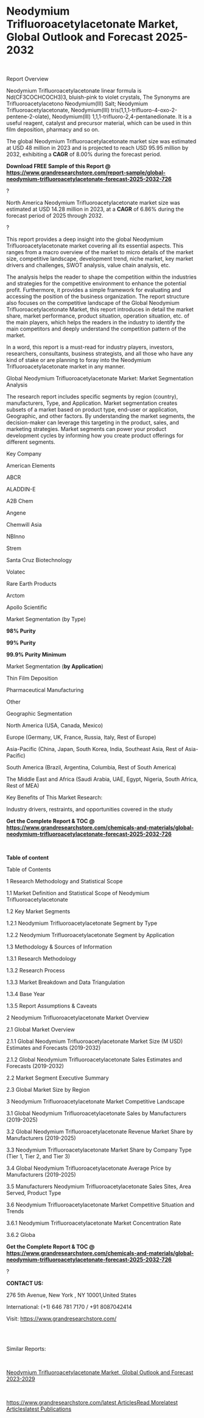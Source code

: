 <h1>Neodymium Trifluoroacetylacetonate Market, Global Outlook and Forecast 2025-2032</h1><br/><p>Report Overview</p>
 
 
 
 <p>Neodymium Trifluoroacetylacetonate linear formula is Nd(CF3COCHCOCH3)3, bluish-pink to violet crystals, The Synonyms are Trifluoroacetylacetono Neodymium(III) Salt; Neodymium Trifluoroacetylacetonate, Neodymium(III) tris(1,1,1-trifluoro-4-oxo-2-pentene-2-olate), Neodymium(III) 1,1,1-trifluoro-2,4-pentanedionate. It is a useful reagent, catalyst and precursor material, which can be used in thin film deposition, pharmacy and so on.</p>
 
 
 
 <p>The global Neodymium Trifluoroacetylacetonate market size was estimated at USD 48 million in 2023 and is projected to reach USD 95.95 million by 2032, exhibiting a <strong>CAGR</strong> of 8.00% during the forecast period.</p>
 
 
 
 <div><b>Download FREE Sample of this Report @ <a href="https://www.grandresearchstore.com/report-sample/global-neodymium-trifluoroacetylacetonate-forecast-2025-2032-726">https://www.grandresearchstore.com/report-sample/global-neodymium-trifluoroacetylacetonate-forecast-2025-2032-726</a></b></div>
 
 
 
 <p>? </p>
 
 
 
 <p>North America Neodymium Trifluoroacetylacetonate market size was estimated at USD 14.28 million in 2023, at a <strong>CAGR</strong> of 6.86% during the forecast period of 2025 through 2032.</p>
 
 
 
 <p>? </p>
 
 
 
 <p>This report provides a deep insight into the global Neodymium Trifluoroacetylacetonate market covering all its essential aspects. This ranges from a macro overview of the market to micro details of the market size, competitive landscape, development trend, niche market, key market drivers and challenges, SWOT analysis, value chain analysis, etc.</p>
 
 
 
 <p>The analysis helps the reader to shape the competition within the industries and strategies for the competitive environment to enhance the potential profit. Furthermore, it provides a simple framework for evaluating and accessing the position of the business organization. The report structure also focuses on the competitive landscape of the Global Neodymium Trifluoroacetylacetonate Market, this report introduces in detail the market share, market performance, product situation, operation situation, etc. of the main players, which helps the readers in the industry to identify the main competitors and deeply understand the competition pattern of the market.</p>
 
 
 
 <p>In a word, this report is a must-read for industry players, investors, researchers, consultants, business strategists, and all those who have any kind of stake or are planning to foray into the Neodymium Trifluoroacetylacetonate market in any manner.</p>
 
 
 
 <p>Global Neodymium Trifluoroacetylacetonate Market: Market Segmentation Analysis</p>
 
 
 
 <p>The research report includes specific segments by region (country), manufacturers, Type, and Application. Market segmentation creates subsets of a market based on product type, end-user or application, Geographic, and other factors. By understanding the market segments, the decision-maker can leverage this targeting in the product, sales, and marketing strategies. Market segments can power your product development cycles by informing how you create product offerings for different segments.</p>
 
 
 
 <p>Key Company</p>
 
 
 
 <p>American Elements</p>
 
 
 
 <p>ABCR</p>
 
 
 
 <p>ALADDIN-E</p>
 
 
 
 <p>A2B Chem</p>
 
 
 
 <p>Angene</p>
 
 
 
 <p>Chemwill Asia</p>
 
 
 
 <p>NBInno</p>
 
 
 
 <p>Strem</p>
 
 
 
 <p>Santa Cruz Biotechnology</p>
 
 
 
 <p>Volatec</p>
 
 
 
 <p>Rare Earth Products</p>
 
 
 
 <p>Arctom</p>
 
 
 
 <p>Apollo Scientific</p>
 
 
 
 <p>Market Segmentation (by Type)</p>
 
 
 
 <p><strong>98% Purity</strong></p>
 
 
 
 <p><strong>99% Purity</strong></p>
 
 
 
 <p><strong>99.9% Purity Minimum</strong></p>
 
 
 
 <p>Market Segmentation (<strong>by Application</strong>)</p>
 
 
 
 <p>Thin Film Deposition</p>
 
 
 
 <p>Pharmaceutical Manufacturing</p>
 
 
 
 <p>Other</p>
 
 
 
 <p>Geographic Segmentation</p>
 
 
 
 <p>North America (USA, Canada, Mexico)</p>
 
 
 
 <p>Europe (Germany, UK, France, Russia, Italy, Rest of Europe)</p>
 
 
 
 <p>Asia-Pacific (China, Japan, South Korea, India, Southeast Asia, Rest of Asia-Pacific)</p>
 
 
 
 <p>South America (Brazil, Argentina, Columbia, Rest of South America)</p>
 
 
 
 <p>The Middle East and Africa (Saudi Arabia, UAE, Egypt, Nigeria, South Africa, Rest of MEA)</p>
 
 
 
 <p>Key Benefits of This Market Research:</p>
 
 
 
 <p>Industry drivers, restraints, and opportunities covered in the study</p>
 
 
 
 <div><b>Get the Complete Report & TOC @ <a href="https://www.grandresearchstore.com/chemicals-and-materials/global-neodymium-trifluoroacetylacetonate-forecast-2025-2032-726">https://www.grandresearchstore.com/chemicals-and-materials/global-neodymium-trifluoroacetylacetonate-forecast-2025-2032-726</a></b></div>
 
 
 
 <p><br />
 
 <b>Table of content</b></p>
 
 
 
 <p>Table of Contents<br />
 
 1 Research Methodology and Statistical Scope<br />
 
 1.1 Market Definition and Statistical Scope of Neodymium Trifluoroacetylacetonate<br />
 
 1.2 Key Market Segments<br />
 
 1.2.1 Neodymium Trifluoroacetylacetonate Segment by Type<br />
 
 1.2.2 Neodymium Trifluoroacetylacetonate Segment by Application<br />
 
 1.3 Methodology & Sources of Information<br />
 
 1.3.1 Research Methodology<br />
 
 1.3.2 Research Process<br />
 
 1.3.3 Market Breakdown and Data Triangulation<br />
 
 1.3.4 Base Year<br />
 
 1.3.5 Report Assumptions & Caveats<br />
 
 2 Neodymium Trifluoroacetylacetonate Market Overview<br />
 
 2.1 Global Market Overview<br />
 
 2.1.1 Global Neodymium Trifluoroacetylacetonate Market Size (M USD) Estimates and Forecasts (2019-2032)<br />
 
 2.1.2 Global Neodymium Trifluoroacetylacetonate Sales Estimates and Forecasts (2019-2032)<br />
 
 2.2 Market Segment Executive Summary<br />
 
 2.3 Global Market Size by Region<br />
 
 3 Neodymium Trifluoroacetylacetonate Market Competitive Landscape<br />
 
 3.1 Global Neodymium Trifluoroacetylacetonate Sales by Manufacturers (2019-2025)<br />
 
 3.2 Global Neodymium Trifluoroacetylacetonate Revenue Market Share by Manufacturers (2019-2025)<br />
 
 3.3 Neodymium Trifluoroacetylacetonate Market Share by Company Type (Tier 1, Tier 2, and Tier 3)<br />
 
 3.4 Global Neodymium Trifluoroacetylacetonate Average Price by Manufacturers (2019-2025)<br />
 
 3.5 Manufacturers Neodymium Trifluoroacetylacetonate Sales Sites, Area Served, Product Type<br />
 
 3.6 Neodymium Trifluoroacetylacetonate Market Competitive Situation and Trends<br />
 
 3.6.1 Neodymium Trifluoroacetylacetonate Market Concentration Rate<br />
 
 3.6.2 Globa</p>
 
 
 
 <div><b>Get the Complete Report & TOC @ <a href="https://www.grandresearchstore.com/chemicals-and-materials/global-neodymium-trifluoroacetylacetonate-forecast-2025-2032-726">https://www.grandresearchstore.com/chemicals-and-materials/global-neodymium-trifluoroacetylacetonate-forecast-2025-2032-726</a></b></div>
 
 
 
 <p>? </p>
 
 
 
 <p><b>CONTACT US:</b><br />
 
 276 5th Avenue, New York , NY 10001,United States<br />
 
 International: (+1) 646 781 7170 / +91 8087042414<br />
 
 Visit: <a href="https://www.grandresearchstore.com/">https://www.grandresearchstore.com/</a><br />
 
 <br />
 
 <br />
 
 Similar Reports:<br />
 
 <br />
 
 <a href="https://www.grandresearchstore.com/chemicals-and-materials/global-neodymium-trifluoroacetylacetonate-forecast-2023-2029-869">Neodymium Trifluoroacetylacetonate Market, Global Outlook and Forecast 2023-2029</a><br />
 
 <br />
 
 <a href="https://gyeongbokgung.com">https://www.grandresearchstore.com/</a><a href="https://hallyeomaritime.com">latest Articles</a><a href="https://jingwansa.com">Read More</a><a href="https://nguoiviet.jp/">latest Articles</a><a href="https://www.intelmarketresearch.com/">latest Publications</a></p>